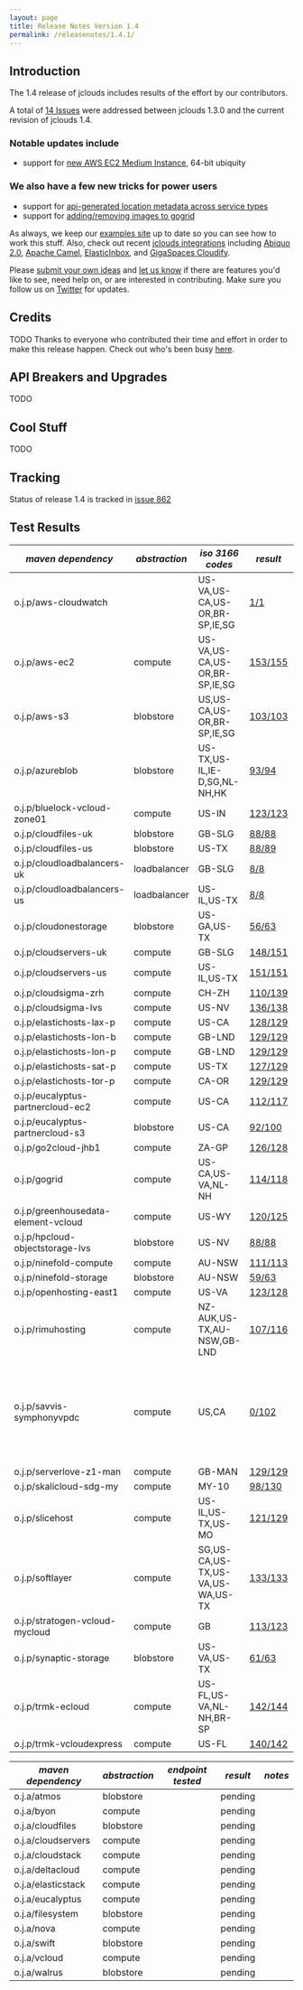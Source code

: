 ```yaml
---
layout: page
title: Release Notes Version 1.4
permalink: /releasenotes/1.4.1/
---
```


## Introduction

The 1.4 release of jclouds includes results of the effort by our contributors.

A total of [14 Issues](http://code.google.com/p/jclouds/issues/list?can=1&q=label%3AMilestone%3A1.4.0%2C1.4.0+status%3AFixed&colspec=ID+Type+Status+Priority+Milestone+Owner+Summary&cells=tiles)
were addressed between jclouds 1.3.0 and the current revision of jclouds 1.4.

### Notable updates include
*  support for [new AWS EC2 Medium Instance](http://code.google.com/p/jclouds/issues/detail?id=859), 64-bit ubiquity

### We also have a few new tricks for power users
*  support for [api-generated location metadata across service types](http://code.google.com/p/jclouds/issues/detail?id=826&can=1&q=label%3AMilestone%3A1.4.0%2C1.4.0%20status%3AFixed)
*  support for [adding/removing images to gogrid](http://code.google.com/p/jclouds/issues/detail?id=851&can=1&q=label%3AMilestone%3A1.4.0%2C1.4.0%20status%3AFixed)

As always, we keep our [examples site](https://github.com/jclouds/jclouds-examples) up to date so you can see how to work this stuff. Also, check out recent [jclouds integrations](/documentation/reference/apps-that-use-jclouds) including [Abiquo 2.0](http://www.abiquo.com/products/abiquo-2.0.php), [Apache Camel](http://camel.apache.org/jclouds.html), [ElasticInbox](http://www.elasticinbox.com/), and [GigaSpaces Cloudify](http://www.gigaspaces.com/cloudify).

Please [submit your own ideas](http://code.google.com/p/jclouds/issues) and [let us know](http://groups.google.com/group/jclouds) if there are features
 you'd like to see, need help on, or are interested in contributing.   Make sure you follow us on [Twitter](http://twitter.com/#!/jclouds) for updates.

## Credits
TODO
Thanks to everyone who contributed their time and effort in order to make this release happen. Check out who's been busy [here](http://www.ohloh.net/p/jclouds/contributors?query=&sort=latest_commit).

## API Breakers and Upgrades
TODO

## Cool Stuff
TODO

## Tracking

Status of release 1.4 is tracked in [issue 862](http://code.google.com/p/jclouds/issues/detail?id=862)

## Test Results

|  *maven dependency* |  *abstraction* |  *iso 3166 codes* |  *result* |  *notes* |
|---------------------|----------------|-------------------|-----------|----------|
| o.j.p/aws-cloudwatch| | US-VA,US-CA,US-OR,BR-SP,IE,SG| [1/1](/releasenotes/1.4.0/aws-cloudwatch.txt)| |
| o.j.p/aws-ec2| compute| US-VA,US-CA,US-OR,BR-SP,IE,SG| [153/155](/releasenotes/1.4.0/aws-ec2.txt)| [failures](/releasenotes/1.4.0/aws-ec2-failures.txt)|
| o.j.p/aws-s3| blobstore| US,US-CA,US-OR,BR-SP,IE,SG| [103/103](/releasenotes/1.4.0/aws-s3.txt)| |
| o.j.p/azureblob| blobstore| US-TX,US-IL,IE-D,SG,NL-NH,HK| [93/94](/releasenotes/1.4.0/azureblob.txt)| [failures](/releasenotes/1.4.0/azureblob-failures.txt)|
| o.j.p/bluelock-vcloud-zone01| compute| US-IN| [123/123](/releasenotes/1.4.0/bluelock-vcloud-zone01.txt)| |
| o.j.p/cloudfiles-uk| blobstore| GB-SLG| [88/88](/releasenotes/1.4.0/cloudfiles-uk.txt)| |
| o.j.p/cloudfiles-us| blobstore| US-TX| [88/89](/releasenotes/1.4.0/cloudfiles-us.txt)| [failures](/releasenotes/1.4.0/cloudfiles-us-failures.txt)|
| o.j.p/cloudloadbalancers-uk| loadbalancer| GB-SLG| [8/8](/releasenotes/1.4.0/cloudloadbalancers-uk.txt)| |
| o.j.p/cloudloadbalancers-us| loadbalancer| US-IL,US-TX| [8/8](/releasenotes/1.4.0/cloudloadbalancers-us.txt)| |
| o.j.p/cloudonestorage| blobstore| US-GA,US-TX| [56/63](/releasenotes/1.4.0/cloudonestorage.txt)| [failures](/releasenotes/1.4.0/cloudonestorage-failures.txt)|
| o.j.p/cloudservers-uk| compute| GB-SLG| [148/151](/releasenotes/1.4.0/cloudservers-uk.txt)| [failures](/releasenotes/1.4.0/cloudservers-uk-failures.txt)|
| o.j.p/cloudservers-us| compute| US-IL,US-TX| [151/151](/releasenotes/1.4.0/cloudservers-us.txt)| [failures](/releasenotes/1.4.0/cloudservers-us-failures.txt)|
| o.j.p/cloudsigma-zrh| compute| CH-ZH| [110/139](/releasenotes/1.4.0/cloudsigma-zrh.txt)| [failures](/releasenotes/1.4.0/cloudsigma-zrh-failures.txt)|
| o.j.p/cloudsigma-lvs| compute| US-NV| [136/138](/releasenotes/1.4.0/cloudsigma-lvs.txt)| [failures](/releasenotes/1.4.0/cloudsigma-lvs-failures.txt)|
| o.j.p/elastichosts-lax-p| compute| US-CA| [128/129](/releasenotes/1.4.0/elastichosts-lax-p.txt)| [failures](/releasenotes/1.4.0/cloudsigma-lax-p-failures.txt)|
| o.j.p/elastichosts-lon-b| compute| GB-LND| [129/129](/releasenotes/1.4.0/elastichosts-lon-b.txt)| [failures](/releasenotes/1.4.0/cloudsigma-lon-b-failures.txt)|
| o.j.p/elastichosts-lon-p| compute| GB-LND| [129/129](/releasenotes/1.4.0/elastichosts-lon-p.txt)| [failures](/releasenotes/1.4.0/cloudsigma-lon-p-failures.txt)|
| o.j.p/elastichosts-sat-p| compute| US-TX| [127/129](/releasenotes/1.4.0/elastichosts-sat-p.txt)| [failures](/releasenotes/1.4.0/cloudsigma-sat-p-failures.txt)|
| o.j.p/elastichosts-tor-p| compute| CA-OR| [129/129](/releasenotes/1.4.0/elastichosts-tor-p.txt)| [failures](/releasenotes/1.4.0/cloudsigma-tor-p-failures.txt)|
| o.j.p/eucalyptus-partnercloud-ec2| compute| US-CA| [112/117](/releasenotes/1.4.0/eucalyptus-partnercloud-ec2.txt)| [failures](/releasenotes/1.4.0/eucalyptus-partnercloud-ec2-failures.txt)|
| o.j.p/eucalyptus-partnercloud-s3| blobstore| US-CA| [92/100](/releasenotes/1.4.0/eucalyptus-partnercloud-s3.txt)| |
| o.j.p/go2cloud-jhb1| compute| ZA-GP| [126/128](/releasenotes/1.4.0/go2cloud-jhb1.txt)| [failures](/releasenotes/1.4.0/go2cloud-jhb1-failures.txt)|
| o.j.p/gogrid| compute| US-CA,US-VA,NL-NH| [114/118](/releasenotes/1.4.0/gogrid.txt)| [failures](/releasenotes/1.4.0/gogrid.txt)|
| o.j.p/greenhousedata-element-vcloud| compute| US-WY| [120/125](/releasenotes/1.4.0/greenhousedata-element-vcloud.txt)| [failures](/releasenotes/1.4.0/greenhousedata-element-vcloud-failures.txt)|
| o.j.p/hpcloud-objectstorage-lvs| blobstore| US-NV| [88/88](/releasenotes/1.4.0/hpcloud-objectstorage-lvs.txt)| |
| o.j.p/ninefold-compute| compute| AU-NSW| [111/113](/releasenotes/1.4.0/ninefold-compute.txt)| [failures](/releasenotes/1.4.0/ninefold-compute-failures.txt)||
| o.j.p/ninefold-storage| blobstore| AU-NSW| [59/63](/releasenotes/1.4.0/ninefold-storage.txt)| [failures](/releasenotes/1.4.0/ninefold-storage-failures.txt)|
| o.j.p/openhosting-east1| compute| US-VA| [123/128](/releasenotes/1.4.0/openhosting-east1.txt)| [failures](/releasenotes/1.4.0/openhosting-east1-failures.txt)||
| o.j.p/rimuhosting| compute| NZ-AUK,US-TX,AU-NSW,GB-LND| [107/116](/releasenotes/1.4.0/rimuhosting.txt)| [failures](/releasenotes/1.4.0/rimuhosting-failures.txt)|
| o.j.p/savvis-symphonyvpdc| compute| US,CA| [0/102](/releasenotes/1.4.0/savvis-symphonyvpdc.txt)| unless tests stabilize, we should move this back to sandbox|
| o.j.p/serverlove-z1-man| compute| GB-MAN| [129/129](/releasenotes/1.4.0/serverlove-z1-man.txt)| [failures](/releasenotes/1.4.0/serverlove-z1-man-failures.txt)|
| o.j.p/skalicloud-sdg-my| compute| MY-10| [98/130](/releasenotes/1.4.0/skalicloud-sdg-my.txt)| [failures](/releasenotes/1.4.0/skalicloud-sdg-my-failures.txt)|
| o.j.p/slicehost| compute| US-IL,US-TX,US-MO| [121/129](/releasenotes/1.4.0/slicehost.txt)| [failures](/releasenotes/1.4.0/slicehost-failures.txt)|
| o.j.p/softlayer| compute| SG,US-CA,US-TX,US-VA,US-WA,US-TX| [133/133](/releasenotes/1.4.0/softlayer.txt)| |
| o.j.p/stratogen-vcloud-mycloud| compute| GB| [113/123](/releasenotes/1.4.0/stratogen-vcloud-mycloud.txt)| [failures](/releasenotes/1.4.0/stratogen-vcloud-mycloud-failures.txt)|
| o.j.p/synaptic-storage| blobstore| US-VA,US-TX| [61/63](/releasenotes/1.4.0/synaptic-storage.txt)| [failures](/releasenotes/1.4.0/synaptic-storage-failures.txt)|
| o.j.p/trmk-ecloud| compute| US-FL,US-VA,NL-NH,BR-SP| [142/144](/releasenotes/1.4.0/trmk-ecloud.txt)| [failures](/releasenotes/1.4.0/trmk-ecloud-failures.txt)|
| o.j.p/trmk-vcloudexpress| compute| US-FL| [140/142](/releasenotes/1.4.0/trmk-vcloudexpress.txt)| [failures](/releasenotes/1.4.0/trmk-vcloudexpress-failures.txt)|



|  *maven dependency* |  *abstraction* |  *endpoint tested* |  *result* |  *notes* |
|---------------------|----------------|--------------------|-----------|----------|
| o.j.a/atmos| blobstore|  | pending| |
| o.j.a/byon| compute|  | pending| |
| o.j.a/cloudfiles| blobstore|  | pending| |
| o.j.a/cloudservers| compute|  | pending| |
| o.j.a/cloudstack| compute|  | pending| |
| o.j.a/deltacloud| compute|  | pending| |
| o.j.a/elasticstack| compute|  | pending| |
| o.j.a/eucalyptus| compute|  | pending| |
| o.j.a/filesystem| blobstore|  | pending| |
| o.j.a/nova| compute|  | pending| |
| o.j.a/swift| blobstore|  | pending| |
| o.j.a/vcloud| compute|  | pending| |
| o.j.a/walrus| blobstore|  | pending| |
